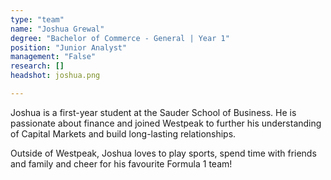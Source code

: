 ```yaml
---
type: "team"
name: "Joshua Grewal"
degree: "Bachelor of Commerce - General | Year 1"
position: "Junior Analyst"
management: "False"
research: []
headshot: joshua.png

---
```


Joshua is a first-year student at the Sauder School of Business. He is passionate about finance and joined Westpeak to further his understanding of Capital Markets and build long-lasting relationships.  

Outside of Westpeak, Joshua loves to play sports, spend time with friends and family and cheer for his favourite Formula 1 team!
